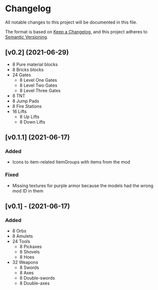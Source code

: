 # Changelog

All notable changes to this project will be documented in this file.

The format is based on [Keep a Changelog](https://keepachangelog.com/en/1.0.0/),
and this project adheres to [Semantic Versioning](https://semver.org/spec/v2.0.0.html).

## [v0.2] (2021-06-29)

- 8 Pure material blocks
- 8 Bricks blocks
- 24 Gates
  - 8 Level One Gates
  - 8 Level Two Gates
  - 8 Level Three Gates
- 8 TNT
- 8 Jump Pads
- 8 Fire Stations
- 16 Lifts
  - 8 Up Lifts
  - 8 Down Lifts

## [v0.1.1] (2021-06-17)

### Added

- Icons to item-related ItemGroups with items from the mod

### Fixed

- Missing textures for purple armor because the models had the wrong mod ID in them

## [v0.1] - (2021-06-17)

### Added

- 8 Orbs
- 8 Amulets
- 24 Tools
    - 8 Pickaxes
    - 8 Shovels
    - 8 Hoes
- 32 Weapons
    - 8 Swords
    - 8 Axes
    - 8 Double-swords
    - 8 Double-axes
